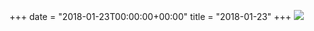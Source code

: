 +++
date = "2018-01-23T00:00:00+00:00"
title = "2018-01-23"
+++
<img class="img-fluid" src="/2018-01-23.jpg" />
